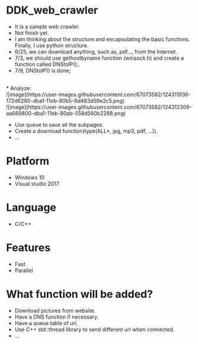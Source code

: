 # DDK_web_crawler
* It is a sample web crawler.
* Not finish yet.
* I am thinking about the structure and encapsulating the basic functions. Finally, I use python structure.
* 6/25, we can download anything, such as, pdf..., from the Internet.
* 7/3, we should use gethostbyname function (winsock.h) and create a function called DNStoIP();.
* 7/9, DNStoIP() is done;

<br>
* Analyze: <br>
![image](https://user-images.githubusercontent.com/67073582/124311936-172d6280-dba1-11eb-80b5-6d483d59e2c5.png) <br>
![image](https://user-images.githubusercontent.com/67073582/124312309-aa669800-dba1-11eb-80ab-558d560b2288.png) <br>

* Use queue to save all the subpages.
* Create a download function(type(ALL*, jpg, mp3, pdf, ...)).
* ...

# Platform
* Windows 10
* Visual studio 2017

# Language
* C/C++

# Features
* Fast
* Parallel

# What function will be added?
* Download pictures from website.
* Have a DNS function if necessary.
* Have a queue table of url.
* Use C++ std::thread library to send different url when connected.
* ...
